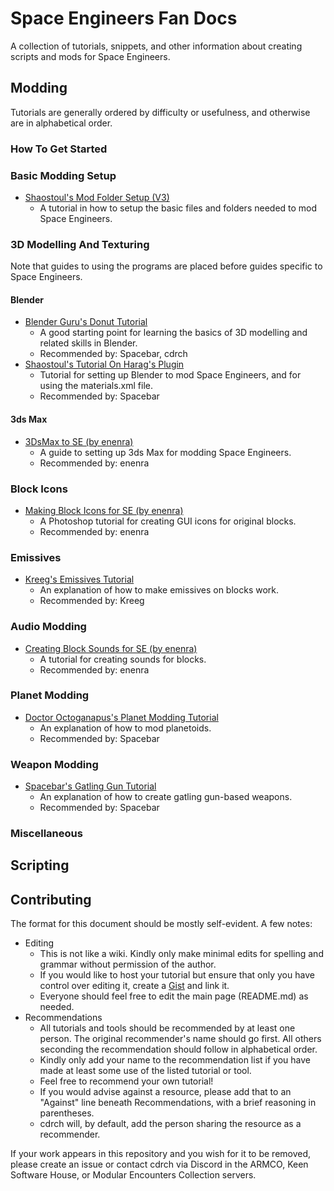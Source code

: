 # Space Engineers Fan Docs
A collection of tutorials, snippets, and other information about creating scripts and mods for Space Engineers.

## Modding
Tutorials are generally ordered by difficulty or usefulness, and otherwise are in alphabetical order.

### How To Get Started

### Basic Modding Setup
- [Shaostoul's Mod Folder Setup (V3)](https://www.youtube.com/watch?v=najofqN1XIs)
    - A tutorial in how to setup the basic files and folders needed to mod Space Engineers.

### 3D Modelling And Texturing
Note that guides to using the programs are placed before guides specific to Space Engineers.

#### Blender

- [Blender Guru's Donut Tutorial](https://www.youtube.com/watch?v=JYj6e-72RDs)
    - A good starting point for learning the basics of 3D modelling and related skills in Blender.
    - Recommended by: Spacebar, cdrch
- [Shaostoul's Tutorial On Harag's Plugin](https://www.youtube.com/watch?v=XjBDBs3wbbw)
    - Tutorial for setting up Blender to mod Space Engineers, and for using the materials.xml file.
    - Recommended by: Spacebar

#### 3ds Max
- [3DsMax to SE (by enenra)](https://gist.github.com/enenra/d9758dc06f3ff83cde10ccf168ddb918)
    - A guide to setting up 3ds Max for modding Space Engineers.
    - Recommended by: enenra

### Block Icons
- [Making Block Icons for SE (by enenra)](https://gist.github.com/enenra/751d2ca2a04262f53a8eebe83ede79d8)
    - A Photoshop tutorial for creating GUI icons for original blocks.
    - Recommended by: enenra

### Emissives
- [Kreeg's Emissives Tutorial](tutorials/emissives-kreeg.md)
    - An explanation of how to make emissives on blocks work.
    - Recommended by: Kreeg

### Audio Modding
- [Creating Block Sounds for SE (by enenra)](https://gist.github.com/enenra/a6024d4e62311409236336190c0095ad)
    - A tutorial for creating sounds for blocks.
    - Recommended by: enenra

### Planet Modding
- [Doctor Octoganapus's Planet Modding Tutorial](https://www.youtube.com/watch?v=UA4P3I0aYOg)
    - An explanation of how to mod planetoids.
    - Recommended by: Spacebar

### Weapon Modding
- [Spacebar's Gatling Gun Tutorial](tutorials/tutorial-on-gats-spacebar.md)
    - An explanation of how to create gatling gun-based weapons.
    - Recommended by: Spacebar

### Miscellaneous

## Scripting

## Contributing

The format for this document should be mostly self-evident. A few notes:
- Editing
    - This is not like a wiki. Kindly only make minimal edits for spelling and grammar without permission of the author.
    - If you would like to host your tutorial but ensure that only you have control over editing it, create a [Gist](http://gist.github.com) and link it.
    - Everyone should feel free to edit the main page (README.md) as needed.
- Recommendations
    - All tutorials and tools should be recommended by at least one person. The original recommender's name should go first. All others seconding the recommendation should follow in alphabetical order.
    - Kindly only add your name to the recommendation list if you have made at least some use of the listed tutorial or tool.
    - Feel free to recommend your own tutorial!
    - If you would advise against a resource, please add that to an "Against" line beneath Recommendations, with a brief reasoning in parentheses.
    - cdrch will, by default, add the person sharing the resource as a recommender.

If your work appears in this repository and you wish for it to be removed, please create an issue or contact cdrch via Discord in the ARMCO, Keen Software House, or Modular Encounters Collection servers.
